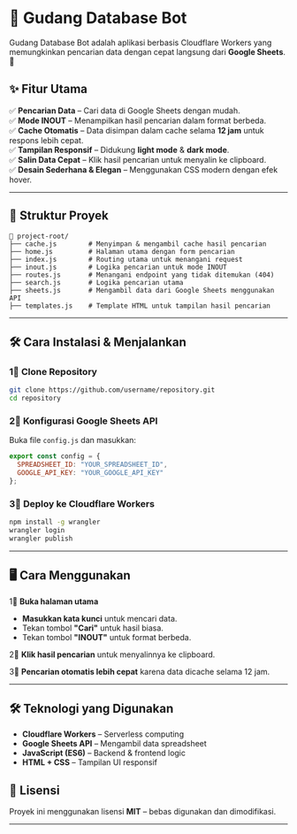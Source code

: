 # 📂 Gudang Database Bot

Gudang Database Bot adalah aplikasi berbasis Cloudflare Workers yang memungkinkan pencarian data dengan cepat langsung dari **Google Sheets**. 🚀  

## ✨ **Fitur Utama**
✅ **Pencarian Data** – Cari data di Google Sheets dengan mudah.  
✅ **Mode INOUT** – Menampilkan hasil pencarian dalam format berbeda.  
✅ **Cache Otomatis** – Data disimpan dalam cache selama **12 jam** untuk respons lebih cepat.  
✅ **Tampilan Responsif** – Didukung **light mode** & **dark mode**.  
✅ **Salin Data Cepat** – Klik hasil pencarian untuk menyalin ke clipboard.  
✅ **Desain Sederhana & Elegan** – Menggunakan CSS modern dengan efek hover.  

---

## 💁 **Struktur Proyek**
```
📂 project-root/
├── cache.js        # Menyimpan & mengambil cache hasil pencarian
├── home.js         # Halaman utama dengan form pencarian
├── index.js        # Routing utama untuk menangani request
├── inout.js        # Logika pencarian untuk mode INOUT
├── routes.js       # Menangani endpoint yang tidak ditemukan (404)
├── search.js       # Logika pencarian utama
├── sheets.js       # Mengambil data dari Google Sheets menggunakan API
├── templates.js    # Template HTML untuk tampilan hasil pencarian
```

---

## 🛠️ **Cara Instalasi & Menjalankan**
### **1⃣ Clone Repository**
```sh
git clone https://github.com/username/repository.git
cd repository
```

### **2⃣ Konfigurasi Google Sheets API**
Buka file `config.js` dan masukkan:
```js
export const config = {
  SPREADSHEET_ID: "YOUR_SPREADSHEET_ID",
  GOOGLE_API_KEY: "YOUR_GOOGLE_API_KEY"
};
```

### **3⃣ Deploy ke Cloudflare Workers**
```sh
npm install -g wrangler
wrangler login
wrangler publish
```

---

## 🖥️ **Cara Menggunakan**
1⃣ **Buka halaman utama**  
   - **Masukkan kata kunci** untuk mencari data.  
   - Tekan tombol **"Cari"** untuk hasil biasa.  
   - Tekan tombol **"INOUT"** untuk format berbeda.  

2⃣ **Klik hasil pencarian** untuk menyalinnya ke clipboard.  

3⃣ **Pencarian otomatis lebih cepat** karena data dicache selama 12 jam.  

---

## 🛠️ **Teknologi yang Digunakan**
- **Cloudflare Workers** – Serverless computing  
- **Google Sheets API** – Mengambil data spreadsheet  
- **JavaScript (ES6)** – Backend & frontend logic  
- **HTML + CSS** – Tampilan UI responsif  



## 🐝 **Lisensi**
Proyek ini menggunakan lisensi **MIT** – bebas digunakan dan dimodifikasi.  

---


